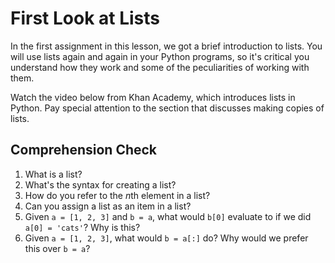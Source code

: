 [//]: <> (author: Benjamin White)
[//]: <> (type: 3pc)
[//]: <> (time: 20)

# First Look at Lists

In the first assignment in this lesson, we got a brief introduction to lists. You will use lists again and again in your Python programs, so it's critical you understand how they work and some of the peculiarities of working with them.

Watch the video below from Khan Academy, which introduces lists in Python. Pay special attention to the section that discusses making copies of lists. 

<aframe src="http://www.youtube.com/embed/zEyEC34MY1A"></aframe>

## Comprehension Check

1. What is a list?
2. What's the syntax for creating a list?
3. How do you refer to the *n*th element in a list?
4. Can you assign a list as an item in a list?
5. Given `a = [1, 2, 3]` and `b = a`, what would `b[0]` evaluate to if we did `a[0] = 'cats'`? Why is this?
6. Given `a = [1, 2, 3]`, what would `b = a[:]` do? Why would we prefer this over `b = a`?

